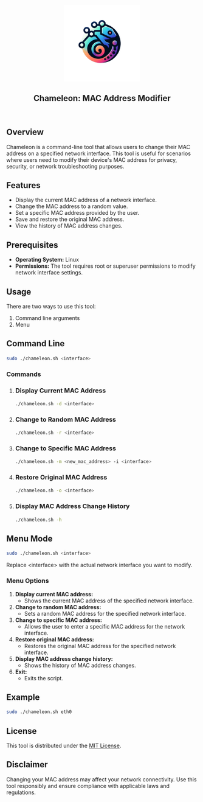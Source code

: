 <!-- # Chameleon: MAC Tweaker -->
<p align=center>
  <br>
  <img src="assets/logo.png" alt="Chameleon" style="lemon" width="200">
  <br>
  <h2 align="center">Chameleon: MAC Address Modifier</h2>
  <br>
</p>

<meta name="description" content="The Chameleon: MAC Tweaker is a command-line tool that allows users to change their MAC address on a specified network interface. This tool is useful for scenarios where users need to modify their device's MAC address for privacy, security, or network troubleshooting purposes.">

<meta name="keywords" content="MAC Address, MAC changer, MAC modify, MAC, Manager, Change, Edit, Media Access Control, Modify, modify, MAC address changer, MAC address modify, Change my MAC, Change MAC Address, Network Interface, Wireless Interface, Interface, Ethernet, IP, Windows, MAC, Security, Privacy, Pentesting, Safety, Safe, Secure, Testing, IT, Linux, Unix, MAC OS">


## Overview

Chameleon is a command-line tool that allows users to change their MAC address on a specified network interface. This tool is useful for scenarios where users need to modify their device's MAC address for privacy, security, or network troubleshooting purposes.

## Features

- Display the current MAC address of a network interface.
- Change the MAC address to a random value.
- Set a specific MAC address provided by the user.
- Save and restore the original MAC address.
- View the history of MAC address changes.

## Prerequisites

- **Operating System:** Linux
- **Permissions:** The tool requires root or superuser permissions to modify network interface settings.

## Usage

There are two ways to use this tool:
1. Command line arguments
2. Menu

## Command Line

```bash
sudo ./chameleon.sh <interface>
```
### Commands

1. ### **Display Current MAC Address**
    ```bash
    ./chameleon.sh -d <interface>
    ```
2. ### **Change to Random MAC Address**
    ```bash
    ./chameleon.sh -r <interface>
    ```
3. ### **Change to Specific MAC Address**
    ```bash
    ./chameleon.sh -m <new_mac_address> -i <interface>
    ```
4. ### **Restore Original MAC Address**
    ```bash
    ./chameleon.sh -o <interface>
    ```
5. ### **Display MAC Address Change History**
    ```bash
    ./chameleon.sh -h
    ```
## Menu Mode

```bash
sudo ./chameleon.sh <interface>
```

Replace \<interface> with the actual network interface you want to modify.

### Menu Options
1. **Display  current MAC address:** 
    - Shows the current MAC address of the specified network interface.
2. **Change to random MAC address:**
    - Sets a random MAC address for the specified network interface.
3. **Change to specific MAC address:** 
    - Allows the user to enter a specific MAC address for the network interface.
4. **Restore original MAC address:** 
    - Restores the original MAC address for the specified network interface.
5. **Display MAC address change history:** 
    - Shows the history of MAC address changes.
6. **Exit:** 
    -   Exits the script.

## Example
```bash
sudo ./chameleon.sh eth0
```

## License
This tool is distributed under the [MIT License](https://opensource.org/license/mit/).

## Disclaimer

Changing your MAC address may affect your network connectivity. Use this tool responsibly and ensure compliance with applicable laws and regulations.
